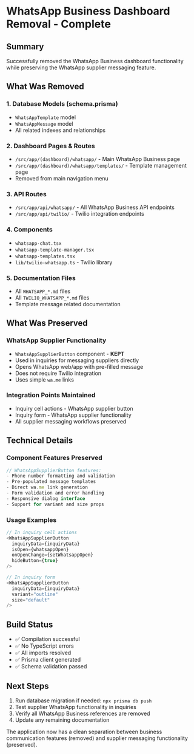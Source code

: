 # WhatsApp Business Dashboard Removal - Complete

## Summary
Successfully removed the WhatsApp Business dashboard functionality while preserving the WhatsApp supplier messaging feature.

## What Was Removed

### 1. Database Models (schema.prisma)
- `WhatsAppTemplate` model
- `WhatsAppMessage` model  
- All related indexes and relationships

### 2. Dashboard Pages & Routes
- `/src/app/(dashboard)/whatsapp/` - Main WhatsApp Business page
- `/src/app/(dashboard)/whatsapp/templates/` - Template management page
- Removed from main navigation menu

### 3. API Routes
- `/src/app/api/whatsapp/` - All WhatsApp Business API endpoints
- `/src/app/api/twilio/` - Twilio integration endpoints

### 4. Components
- `whatsapp-chat.tsx`
- `whatsapp-template-manager.tsx` 
- `whatsapp-templates.tsx`
- `lib/twilio-whatsapp.ts` - Twilio library

### 5. Documentation Files
- All `WHATSAPP_*.md` files
- All `TWILIO_WHATSAPP_*.md` files
- Template message related documentation

## What Was Preserved

### WhatsApp Supplier Functionality
- `WhatsAppSupplierButton` component - **KEPT**
- Used in inquiries for messaging suppliers directly
- Opens WhatsApp web/app with pre-filled message
- Does not require Twilio integration
- Uses simple `wa.me` links

### Integration Points Maintained
- Inquiry cell actions - WhatsApp supplier button
- Inquiry form - WhatsApp supplier functionality
- All supplier messaging workflows preserved

## Technical Details

### Component Features Preserved
```typescript
// WhatsAppSupplierButton features:
- Phone number formatting and validation
- Pre-populated message templates
- Direct wa.me link generation
- Form validation and error handling
- Responsive dialog interface
- Support for variant and size props
```

### Usage Examples
```typescript
// In inquiry cell actions
<WhatsAppSupplierButton
  inquiryData={inquiryData}
  isOpen={whatsappOpen}
  onOpenChange={setWhatsappOpen}
  hideButton={true}
/>

// In inquiry form
<WhatsAppSupplierButton
  inquiryData={inquiryData}
  variant="outline"
  size="default"
/>
```

## Build Status
- ✅ Compilation successful
- ✅ No TypeScript errors  
- ✅ All imports resolved
- ✅ Prisma client generated
- ✅ Schema validation passed

## Next Steps
1. Run database migration if needed: `npx prisma db push`
2. Test supplier WhatsApp functionality in inquiries
3. Verify all WhatsApp Business references are removed
4. Update any remaining documentation

The application now has a clean separation between business communication features (removed) and supplier messaging functionality (preserved).
